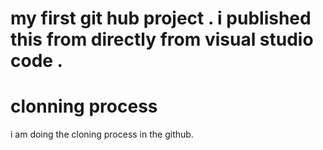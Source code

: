 # my first git hub project . i published this from directly from visual studio code .

# clonning process
i am doing the cloning process in the github.